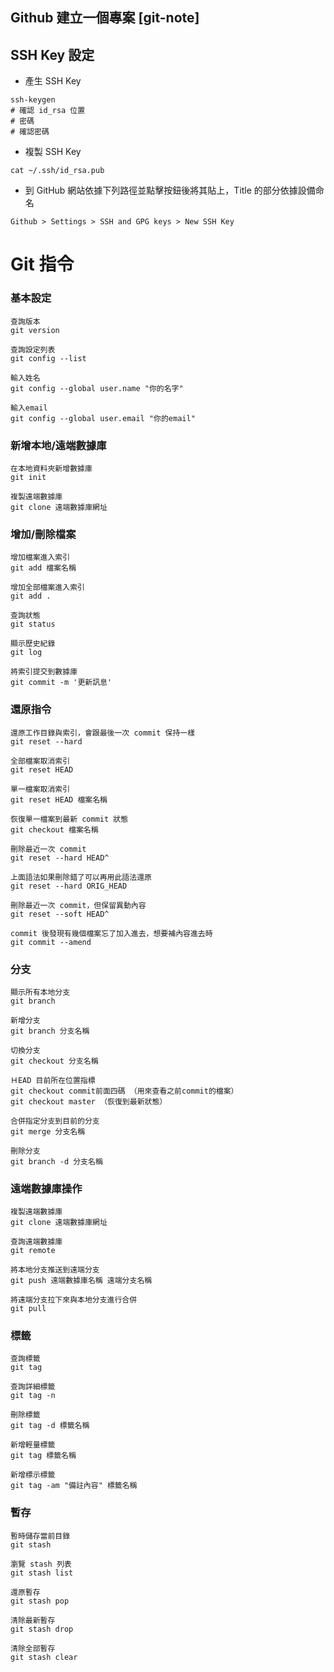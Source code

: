 ## Github 建立一個專案 [git-note]

## SSH Key 設定

- 產生 SSH Key

```bach
ssh-keygen
# 確認 id_rsa 位置
# 密碼
# 確認密碼
```

- 複製 SSH Key

```bach
cat ~/.ssh/id_rsa.pub
```

- 到 GitHub 網站依據下列路徑並點擊按鈕後將其貼上，Title 的部分依據設備命名

```
Github > Settings > SSH and GPG keys > New SSH Key
```

# Git 指令

### 基本設定

```
查詢版本
git version

查詢設定列表
git config --list

輸入姓名
git config --global user.name "你的名字"

輸入email
git config --global user.email "你的email"
```

### 新增本地/遠端數據庫

```
在本地資料夾新增數據庫
git init

複製遠端數據庫
git clone 遠端數據庫網址
```

### 增加/刪除檔案

```
增加檔案進入索引
git add 檔案名稱

增加全部檔案進入索引
git add .

查詢狀態
git status

顯示歷史紀錄
git log

將索引提交到數據庫
git commit -m '更新訊息'
```

### 還原指令

```
還原工作目錄與索引，會跟最後一次 commit 保持一樣
git reset --hard

全部檔案取消索引
git reset HEAD

單一檔案取消索引
git reset HEAD 檔案名稱

恢復單一檔案到最新 commit 狀態
git checkout 檔案名稱

刪除最近一次 commit
git reset --hard HEAD^

上面語法如果刪除錯了可以再用此語法還原
git reset --hard ORIG_HEAD

刪除最近一次 commit，但保留異動內容
git reset --soft HEAD^

commit 後發現有幾個檔案忘了加入進去，想要補內容進去時
git commit --amend
```

### 分支

```
顯示所有本地分支
git branch

新增分支
git branch 分支名稱

切換分支
git checkout 分支名稱

ＨEAD 目前所在位置指標
git checkout commit前面四碼 （用來查看之前commit的檔案）
git checkout master （恢復到最新狀態）

合併指定分支到目前的分支
git merge 分支名稱

刪除分支
git branch -d 分支名稱
```

### 遠端數據庫操作

```
複製遠端數據庫
git clone 遠端數據庫網址

查詢遠端數據庫
git remote

將本地分支推送到遠端分支
git push 遠端數據庫名稱 遠端分支名稱

將遠端分支拉下來與本地分支進行合併
git pull
```

### 標籤

```
查詢標籤
git tag

查詢詳細標籤
git tag -n

刪除標籤
git tag -d 標籤名稱

新增輕量標籤
git tag 標籤名稱

新增標示標籤
git tag -am "備註內容" 標籤名稱
```

### 暫存

```
暫時儲存當前目錄
git stash

瀏覽 stash 列表
git stash list

還原暫存
git stash pop

清除最新暫存
git stash drop

清除全部暫存
git stash clear

```
